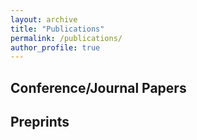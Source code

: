 ```yaml
---
layout: archive
title: "Publications"
permalink: /publications/
author_profile: true
---
```


## Conference/Journal Papers


## Preprints
